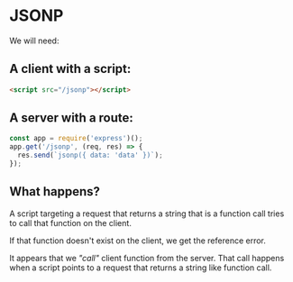 # JSONP

We will need:

## A client with a script:

```html
<script src="/jsonp"></script>
```

## A server with a route:

```js
const app = require('express')();
app.get('/jsonp', (req, res) => {
  res.send(`jsonp({ data: 'data' })`);
});
```

## What happens?

A script targeting a request that returns a string that is a function call
tries to call that function on the client.

If that function doesn't exist on the client, we get the reference error.

It appears that we _"call"_ client function from the server. That call happens
when a script points to a request that returns a string like function call.
